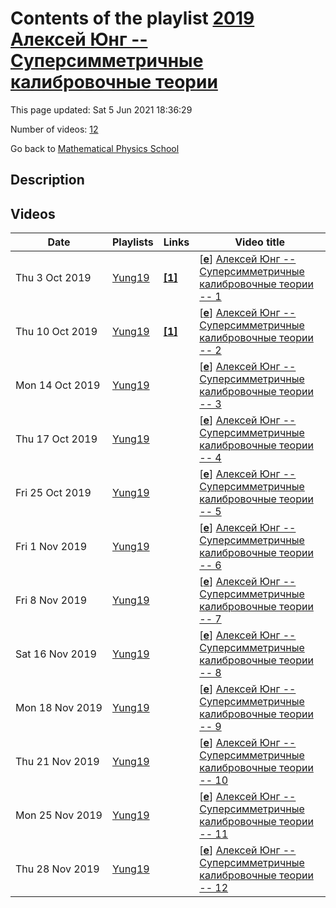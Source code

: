 # Contents of the playlist [2019 Алексей Юнг -- Суперсимметричные калибровочные теории](https://www.youtube.com/playlist?list=PLLGkFbxve671KnoxbIn8FfXG1nyZDzY3x)

This page updated: Sat 5 Jun 2021 18:36:29

Number of videos: [12](#videos)

Go back to [Mathematical Physics School](../README.md)

## Description



## Videos

|Date|Playlists|Links|Video title|
|---|---|---|---|
| Thu&nbsp;3&nbsp;Oct&nbsp;2019 | [Yung19](../playlists/Yung19 "2019 Алексей Юнг -- Суперсимметричные калибровочные теории") | [**[1]**](https://crei.skoltech.ru/cas/education/mscprog/schedule_msc_f19/) | [[**e**](https://studio.youtube.com/video/kk8XoUHKMyY/edit "Edit")] [Алексей Юнг -- Суперсимметричные калибровочные теории -- 1](https://www.youtube.com/watch?v=kk8XoUHKMyY&list=PLLGkFbxve671KnoxbIn8FfXG1nyZDzY3x "Звук есть только первые 40 минут.  Лекции проходят в Сколтехе по четвергам в 15:00: https://crei.skoltech.ru/cas/education/mscprog/schedule_msc_f19/") |
| Thu&nbsp;10&nbsp;Oct&nbsp;2019 | [Yung19](../playlists/Yung19 "2019 Алексей Юнг -- Суперсимметричные калибровочные теории") | [**[1]**](https://crei.skoltech.ru/cas/education/mscprog/schedule_msc_f19/) | [[**e**](https://studio.youtube.com/video/_IXYM4GOCBA/edit "Edit")] [Алексей Юнг -- Суперсимметричные калибровочные теории -- 2](https://www.youtube.com/watch?v=_IXYM4GOCBA&list=PLLGkFbxve671KnoxbIn8FfXG1nyZDzY3x "Лекции проходят в Сколтехе по четвергам в 15:00: https://crei.skoltech.ru/cas/education/mscprog/schedule_msc_f19/") |
| Mon&nbsp;14&nbsp;Oct&nbsp;2019 | [Yung19](../playlists/Yung19 "2019 Алексей Юнг -- Суперсимметричные калибровочные теории") |  | [[**e**](https://studio.youtube.com/video/7iHKydt1cDU/edit "Edit")] [Алексей Юнг -- Суперсимметричные калибровочные теории -- 3](https://www.youtube.com/watch?v=7iHKydt1cDU&list=PLLGkFbxve671KnoxbIn8FfXG1nyZDzY3x) |
| Thu&nbsp;17&nbsp;Oct&nbsp;2019 | [Yung19](../playlists/Yung19 "2019 Алексей Юнг -- Суперсимметричные калибровочные теории") |  | [[**e**](https://studio.youtube.com/video/Pm1ZQMccZEg/edit "Edit")] [Алексей Юнг -- Суперсимметричные калибровочные теории -- 4](https://www.youtube.com/watch?v=Pm1ZQMccZEg&list=PLLGkFbxve671KnoxbIn8FfXG1nyZDzY3x) |
| Fri&nbsp;25&nbsp;Oct&nbsp;2019 | [Yung19](../playlists/Yung19 "2019 Алексей Юнг -- Суперсимметричные калибровочные теории") |  | [[**e**](https://studio.youtube.com/video/f2QqCnVGBAs/edit "Edit")] [Алексей Юнг -- Суперсимметричные калибровочные теории -- 5](https://www.youtube.com/watch?v=f2QqCnVGBAs&list=PLLGkFbxve671KnoxbIn8FfXG1nyZDzY3x) |
| Fri&nbsp;1&nbsp;Nov&nbsp;2019 | [Yung19](../playlists/Yung19 "2019 Алексей Юнг -- Суперсимметричные калибровочные теории") |  | [[**e**](https://studio.youtube.com/video/9zg9gpiieO8/edit "Edit")] [Алексей Юнг -- Суперсимметричные калибровочные теории -- 6](https://www.youtube.com/watch?v=9zg9gpiieO8&list=PLLGkFbxve671KnoxbIn8FfXG1nyZDzY3x) |
| Fri&nbsp;8&nbsp;Nov&nbsp;2019 | [Yung19](../playlists/Yung19 "2019 Алексей Юнг -- Суперсимметричные калибровочные теории") |  | [[**e**](https://studio.youtube.com/video/rxcTnObH6Xk/edit "Edit")] [Алексей Юнг -- Суперсимметричные калибровочные теории -- 7](https://www.youtube.com/watch?v=rxcTnObH6Xk&list=PLLGkFbxve671KnoxbIn8FfXG1nyZDzY3x) |
| Sat&nbsp;16&nbsp;Nov&nbsp;2019 | [Yung19](../playlists/Yung19 "2019 Алексей Юнг -- Суперсимметричные калибровочные теории") |  | [[**e**](https://studio.youtube.com/video/jaYCiBirmS8/edit "Edit")] [Алексей Юнг -- Суперсимметричные калибровочные теории -- 8](https://www.youtube.com/watch?v=jaYCiBirmS8&list=PLLGkFbxve671KnoxbIn8FfXG1nyZDzY3x) |
| Mon&nbsp;18&nbsp;Nov&nbsp;2019 | [Yung19](../playlists/Yung19 "2019 Алексей Юнг -- Суперсимметричные калибровочные теории") |  | [[**e**](https://studio.youtube.com/video/8reByp0LpbU/edit "Edit")] [Алексей Юнг -- Суперсимметричные калибровочные теории -- 9](https://www.youtube.com/watch?v=8reByp0LpbU&list=PLLGkFbxve671KnoxbIn8FfXG1nyZDzY3x) |
| Thu&nbsp;21&nbsp;Nov&nbsp;2019 | [Yung19](../playlists/Yung19 "2019 Алексей Юнг -- Суперсимметричные калибровочные теории") |  | [[**e**](https://studio.youtube.com/video/yEZKIgeIL-A/edit "Edit")] [Алексей Юнг -- Суперсимметричные калибровочные теории -- 10](https://www.youtube.com/watch?v=yEZKIgeIL-A&list=PLLGkFbxve671KnoxbIn8FfXG1nyZDzY3x) |
| Mon&nbsp;25&nbsp;Nov&nbsp;2019 | [Yung19](../playlists/Yung19 "2019 Алексей Юнг -- Суперсимметричные калибровочные теории") |  | [[**e**](https://studio.youtube.com/video/Vgqx1DyiYWY/edit "Edit")] [Алексей Юнг -- Суперсимметричные калибровочные теории -- 11](https://www.youtube.com/watch?v=Vgqx1DyiYWY&list=PLLGkFbxve671KnoxbIn8FfXG1nyZDzY3x) |
| Thu&nbsp;28&nbsp;Nov&nbsp;2019 | [Yung19](../playlists/Yung19 "2019 Алексей Юнг -- Суперсимметричные калибровочные теории") |  | [[**e**](https://studio.youtube.com/video/v7pX0M0g7xE/edit "Edit")] [Алексей Юнг -- Суперсимметричные калибровочные теории -- 12](https://www.youtube.com/watch?v=v7pX0M0g7xE&list=PLLGkFbxve671KnoxbIn8FfXG1nyZDzY3x) |
